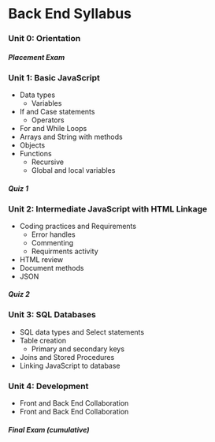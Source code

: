 # Back End Syllabus
### **Unit 0: Orientation**

#### _Placement Exam_


### **Unit 1: Basic JavaScript** 
  *	Data types
    *	Variables
  *	If and Case statements
    *	Operators
  *	For and While Loops
  *	Arrays and String with methods
  *	Objects
  *	Functions
    *	Recursive
    *	Global and local variables
    
#### _Quiz 1_


### **Unit 2: Intermediate JavaScript with HTML Linkage**
  *	Coding practices and Requirements
    *	Error handles
    * Commenting
    *	Requirments activity
  *	HTML review
  *	Document methods
  *	JSON
  
#### _Quiz 2_


### **Unit 3: SQL Databases**
  *	SQL data types and Select statements
  *	Table creation
    *	Primary and secondary keys
  *	Joins and Stored Procedures
  *	Linking JavaScript to database


### **Unit 4: Development**
  *	Front and Back End Collaboration
  *	Front and Back End Collaboration


#### _Final Exam (cumulative)_

